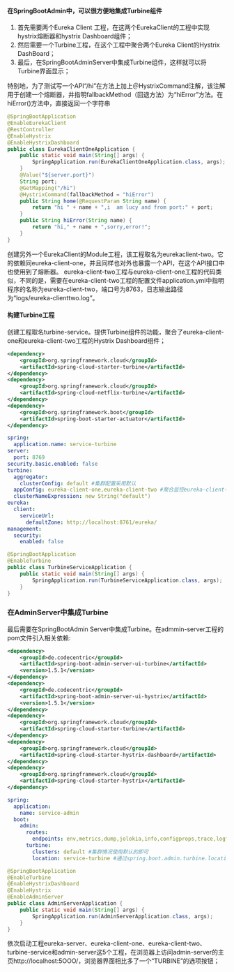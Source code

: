 #### 在SpringBootAdmin中，可以很方便地集成Turbine组件  
1. 首先需要两个Eureka Client 工程，在这两个EurekaClient的工程中实现hystrix熔断器和hystrix Dashboard组件；
2. 然后需要一个Turbine工程，在这个工程中聚合两个Eureka Client的Hystrix DashBoard；
3. 最后，在SpringBootAdminServer中集成Turbine组件，这样就可以将Turbine界面显示；  

特别地，为了测试写一个API“/hi”在方法上加上＠HystrixCommand注解，该注解用于创建一个熔断器，井指明fallbackMethod（回退方法）为“hiError”方法。在hiError()方法中，直接返回一个字符串
```JAVA
@SpringBootApplication
@EnableEurekaClient
@RestController
@EnableHystrix
@EnableHystrixDashboard
public class EurekaClientOneApplication {
    public static void main(String[] args) {
        SpringApplication.run(EurekaClientOneApplication.class, args);
    }
    @Value("${server.port}")
    String port;
    @GetMapping("/hi")
    @HystrixCommand(fallbackMethod = "hiError")
    public String home(@RequestParam String name) {
        return "hi " + name + ",i  am lucy and from port:" + port;
    }
    public String hiError(String name) {
        return "hi," + name + ",sorry,error!";
    }
}
```
创建另外一个EurekaClient的Module工程，该工程取名为eurekaclient-two。它的依赖同eureka-client-one，并且同样也对外也暴露一个API，在这个API接口中 也使用到了熔断器。 eureka-client-two工程与eureka-client-one工程的代码类似，不同的是，需要在eureka-client-two工程的配置文件application.yml中指明程序的名称为eureka-client-two，端口号为8763，日志输出路径为“logs/eureka-clienttwo.log”。
#### 构建Turbine工程
创建工程取名turbine-service。提供Turbine组件的功能，聚合了eureka-client-one和eureka-client-two工程的Hystrix Dashboard组件；
```xml
<dependency>
    <groupId>org.springframework.cloud</groupId>
    <artifactId>spring-cloud-starter-turbine</artifactId>
</dependency>
<dependency>
    <groupId>org.springframework.cloud</groupId>
    <artifactId>spring-cloud-netflix-turbine</artifactId>
</dependency>
<dependency>
    <groupId>org.springframework.boot</groupId>
    <artifactId>spring-boot-starter-actuator</artifactId>
</dependency>
```
```yml
spring:
  application.name: service-turbine
server:
  port: 8769
security.basic.enabled: false
turbine:
  aggregator:
    clusterConfig: default #集群配置采用默认
  appConfig: eureka-client-one,eureka-client-two #聚合监控eureka-client-one和two工程的HystrixDashboard
  clusterNameExpression: new String("default")
eureka:
  client:
    serviceUrl:
      defaultZone: http://localhost:8761/eureka/
management:
  security:
    enabled: false
```
```java
@SpringBootApplication
@EnableTurbine
public class TurbineServiceApplication {
	public static void main(String[] args) {
		SpringApplication.run(TurbineServiceApplication.class, args);
	}
}
```
### 在AdminServer中集成Turbine
最后需要在SpringBootAdmin Server中集成Turbine。在admmin-server工程的pom文件引入相关依赖:  
```xml
<dependency>
	<groupId>de.codecentric</groupId>
	<artifactId>spring-boot-admin-server-ui-turbine</artifactId>
	<version>1.5.1</version>
</dependency>
<dependency>
	<groupId>de.codecentric</groupId>
	<artifactId>spring-boot-admin-server-ui-hystrix</artifactId>
	<version>1.5.1</version>
</dependency>
<dependency>
	<groupId>org.springframework.cloud</groupId>
	<artifactId>spring-cloud-starter-turbine</artifactId>
</dependency>
<dependency>
	<groupId>org.springframework.cloud</groupId>
	<artifactId>spring-cloud-starter-hystrix-dashboard</artifactId>
</dependency>
<dependency>
	<groupId>org.springframework.cloud</groupId>
	<artifactId>spring-cloud-starter-hystrix</artifactId>
</dependency>
```
```yml
spring:
  application:
    name: service-admin
  boot:
    admin:
      routes:
        endpoints: env,metrics,dump,jolokia,info,configprops,trace,logfile,refresh,flyway,liquibase,heapdump,loggers,auditevents,hystrix.stream,activiti
      turbine:
        clusters: default #集群情况使用默认的即可
        location: service-turbine #通过spring.boot.admin.turbine.location来配置Turbine的服务名，本案例Turbine的服务名为service-turbine
```
```java
@SpringBootApplication
@EnableTurbine
@EnableHystrixDashboard
@EnableHystrix
@EnableAdminServer
public class AdminServerApplication {
	public static void main(String[] args) {
		SpringApplication.run(AdminServerApplication.class, args);
	}
}
```
依次启动工程eureka-server、eureka-client-one、eureka-client-two、turbine-service和admin-server这5个工程，在浏览器上访问admin-server的主页http://localhost:5OOO/，浏览器界面相比多了一个“TURBINE”的选项按钮；
